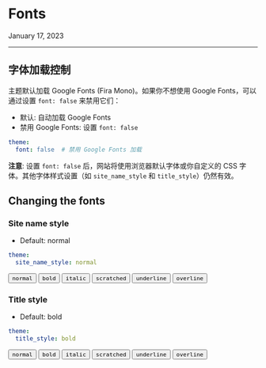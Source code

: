 # Fonts

January 17, 2023

---

## 字体加载控制

主题默认加载 Google Fonts (Fira Mono)。如果你不想使用 Google Fonts，可以通过设置 `font: false` 来禁用它们：

- 默认: 自动加载 Google Fonts
- 禁用 Google Fonts: 设置 `font: false`

```yml
theme:
  font: false  # 禁用 Google Fonts 加载
```

**注意**: 设置 `font: false` 后，网站将使用浏览器默认字体或你自定义的 CSS 字体。其他字体样式设置（如 `site_name_style` 和 `title_style`）仍然有效。

## Changing the fonts

### Site name style

- Default: normal

```yml
theme:
  site_name_style: normal
```

<button style-site-name="normal">
    <code class="normal" style="background: var(--color-white) !important; color: #000000 !important;">normal</code>
</button>
<button style-site-name="bold">
    <code class="bold" style="background: var(--color-white) !important; color: #000000 !important;">bold</code>
</button>
<button style-site-name="italic">
    <code class="italic" style="background: var(--color-white) !important; color: #000000 !important;">italic</code>
</button>
<button style-site-name="scratched">
    <code class="scratched" style="background: var(--color-white) !important; color: #000000 !important;">scratched</code>
</button>
<button style-site-name="underline">
    <code class="underline" style="background: var(--color-white) !important; color: #000000 !important;">underline</code>
</button>
<button style-site-name="overline">
    <code class="overline" style="background: var(--color-white) !important; color: #000000 !important;">overline</code>
</button>


### Title style

- Default: bold

```yml
theme:
  title_style: bold
```

<button style-title="normal">
    <code class="normal" style="background: var(--color-white) !important; color: #000000 !important;">normal</code>
</button>
<button style-title="bold">
    <code class="bold" style="background: var(--color-white) !important; color: #000000 !important;">bold</code>
</button>
<button style-title="italic">
    <code class="italic" style="background: var(--color-white) !important; color: #000000 !important;">italic</code>
</button>
<button style-title="scratched">
    <code class="scratched" style="background: var(--color-white) !important; color: #000000 !important;">scratched</code>
</button>
<button style-title="underline">
    <code class="underline" style="background: var(--color-white) !important; color: #000000 !important;">underline</code>
</button>
<button style-title="overline">
    <code class="overline" style="background: var(--color-white) !important; color: #000000 !important;">overline</code>
</button>
